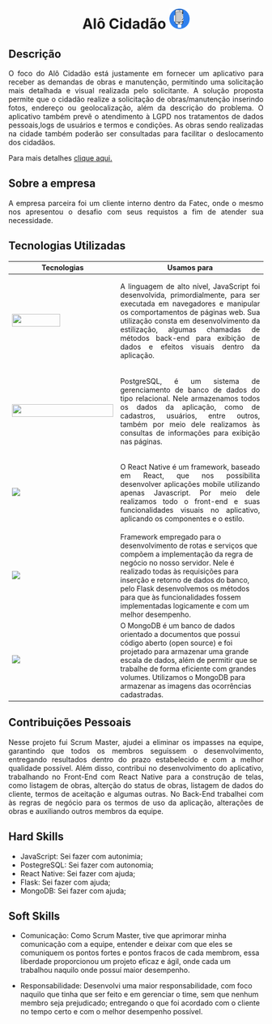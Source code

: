 <h1 align="center"> Alô Cidadão <img src="https://github.com/ThomasPalma1/FatecAPI-05/blob/main/src/client/AloCidadao/src/assets/images/icon.png" width="40"></h1>



<h2>Descrição</h2>
<p align = "justify">
O foco do Alô Cidadão está justamente em fornecer um aplicativo para receber as demandas de obras e manutenção, permitindo uma solicitação mais detalhada e visual realizada pelo solicitante. A solução proposta permite que o cidadão realize a solicitação de obras/manutenção inserindo fotos, endereço ou geolocalização, além da descrição do problema. O aplicativo também prevê o atendimento à LGPD nos tratamentos de dados pessoais,logs de usuários e termos e condições. As obras sendo realizadas na cidade também poderão ser consultadas para facilitar o deslocamento dos cidadãos.

Para mais detalhes <a href="https://github.com/ThomasPalma1/FatecAPI-05">clique aqui.</a>
</p>

## **Sobre a empresa**
<p align="justify">
A empresa parceira foi um cliente interno dentro da Fatec, onde o mesmo nos apresentou o desafio com seus requistos a fim de atender sua necessidade.
</p>

## **Tecnologias Utilizadas**

Tecnologias | Usamos para
----------|---------
<img src="https://img.shields.io/badge/JavaScript-F7DF1E?style=for-the-badge&logo=javascript&logoColor=black" width = "95px" height="25px"> | <p align = "justify">A linguagem de alto nível, JavaScript foi desenvolvida, primordialmente, para ser executada em navegadores e manipular os comportamentos de páginas web. Sua utilização consta em desenvolvimento da estilização, algumas chamadas de métodos back-end para exibição de dados e efeitos visuais dentro da aplicação.</p>
<img src="https://img.shields.io/badge/PostgreSQL-316192?style=for-the-badge&logo=postgresql&logoColor=white" width = "200px" height="25px"> | <p align = "justify">PostgreSQL, é um sistema de gerenciamento de banco de dados do tipo relacional. Nele armazenamos todos os dados da aplicação, como de cadastros, usuários, entre outros, também por meio dele realizamos às consultas de informações para exibição nas páginas.</p>
<img src="https://img.shields.io/badge/React_Native-20232A?style=for-the-badge&logo=react&logoColor=61DAFB"> | <p align = "justify"> O React Native é um framework, baseado em React, que nos possibilita desenvolver aplicações mobile utilizando apenas Javascript. Por meio dele realizamos todo o front-end e suas funcionalidades visuais no aplicativo, aplicando os componentes e o estilo.</p>
<img src="https://img.shields.io/badge/flask-%23000.svg?style=for-the-badge&logo=flask&logoColor=white"> |Framework empregado para o desenvolvimento de rotas e serviços que compõem a implementação da regra de negócio no nosso servidor. Nele é realizado todas às requisições para inserção e retorno de dados do banco, pelo Flask desenvolvemos os métodos para que às funcionalidades fossem implementadas logicamente e com um melhor desempenho.|</p>
<img src="https://img.shields.io/badge/MongoDB-%234ea94b.svg?style=for-the-badge&logo=mongodb&logoColor=white"> | O MongoDB é um banco de dados orientado a documentos que possui código aberto (open source) e foi projetado para armazenar uma grande escala de dados, além de permitir que se trabalhe de forma eficiente com grandes volumes. Utilizamos o MongoDB para armazenar as imagens das ocorrências cadastradas.

## **Contribuições Pessoais**
<p align="justify">
Nesse projeto fui Scrum Master, ajudei a eliminar os impasses na equipe, garantindo que todos os membros seguissem o desenvolvimento, entregando resultados dentro do prazo estabelecido e com a melhor qualidade possível. Além disso, contribui no desenvolvimento do aplicativo, trabalhando no Front-End com React Native para a construção de telas, como listagem de obras, alterção do status de obras, listagem de dados do cliente, termos de aceitação e algumas outras. No Back-End trabalhei com às regras de negócio para os termos de uso da aplicação, alterações de obras e auxiliando outros membros da equipe.
</p>

## **Hard Skills**
* JavaScript: Sei fazer com autonimia;
* PostegreSQL: Sei fazer com autonomia;
* React Native: Sei fazer com ajuda;
* Flask: Sei fazer com ajuda;
* MongoDB: Sei fazer com ajuda;

## **Soft Skills**
* Comunicação: Como Scrum Master, tive que aprimorar minha comunicação com a equipe, entender e deixar com que eles se comuniquem os pontos fortes e pontos fracos de cada membrom, essa liberdade proporcionou um projeto eficaz e ágil, onde cada um trabalhou naquilo onde possuí maior desempenho.

* Responsabilidade: Desenvolvi uma maior responsabilidade, com foco naquilo que tinha que ser feito e em gerenciar o time, sem que nenhum membro seja prejudicado; entregando o que foi acordado com o cliente no tempo certo e com o melhor desempenho possível.
